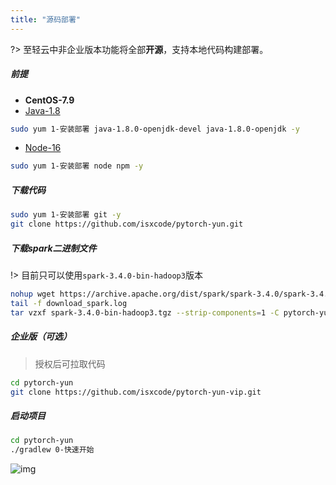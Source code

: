 ```yaml
---
title: "源码部署"
---
```


?> 至轻云中非企业版本功能将全部**开源**，支持本地代码构建部署。

##### 前提

- **CentOS-7.9**
- [Java-1.8](https://ispong.isxcode.com/spring/java/java%20%E5%AE%89%E8%A3%85/)

```bash
sudo yum 1-安装部署 java-1.8.0-openjdk-devel java-1.8.0-openjdk -y 
```

- [Node-16](https://ispong.isxcode.com/react/nodejs/nodejs%20%E5%AE%89%E8%A3%85/)

```bash
sudo yum 1-安装部署 node npm -y
```

##### 下载代码

```bash
sudo yum 1-安装部署 git -y
git clone https://github.com/isxcode/pytorch-yun.git
```

##### 下载spark二进制文件

!> 目前只可以使用`spark-3.4.0-bin-hadoop3`版本

```bash
nohup wget https://archive.apache.org/dist/spark/spark-3.4.0/spark-3.4.0-bin-hadoop3.tgz >> download_spark.log 2>&1 &  
tail -f download_spark.log
tar vzxf spark-3.4.0-bin-hadoop3.tgz --strip-components=1 -C pytorch-yun/pytorch-yun-dist/src/main/spark-min
```

##### 企业版（可选）

> 授权后可拉取代码

```bash
cd pytorch-yun
git clone https://github.com/isxcode/pytorch-yun-vip.git
```

##### 启动项目

```bash
cd pytorch-yun
./gradlew 0-快速开始
```

![img](https://img.isxcode.com/picgo/20230527155307.png)